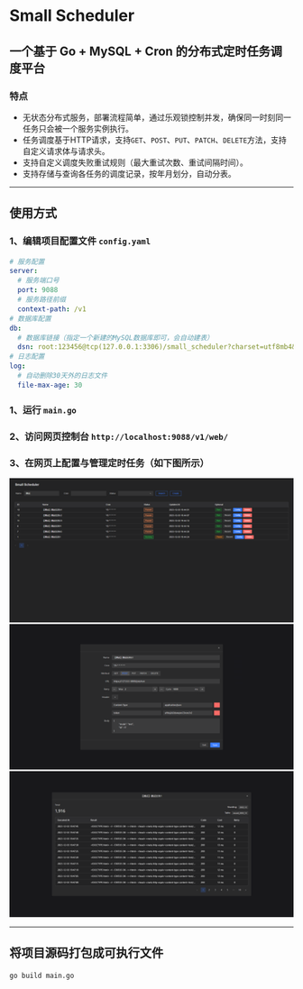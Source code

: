 # Small Scheduler

## 一个基于 Go + MySQL + Cron 的分布式定时任务调度平台

### 特点
* 无状态分布式服务，部署流程简单，通过乐观锁控制并发，确保同一时刻同一任务只会被一个服务实例执行。
* 任务调度基于HTTP请求，支持`GET`、`POST`、`PUT`、`PATCH`、`DELETE`方法，支持自定义请求体与请求头。
* 支持自定义调度失败重试规则（最大重试次数、重试间隔时间）。
* 支持存储与查询各任务的调度记录，按年月划分，自动分表。

***

## 使用方式
### 1、编辑项目配置文件 `config.yaml`
```yaml
# 服务配置
server:
  # 服务端口号
  port: 9088
  # 服务路径前缀
  context-path: /v1
# 数据库配置
db:
  # 数据库链接（指定一个新建的MySQL数据库即可，会自动建表）
  dsn: root:123456@tcp(127.0.0.1:3306)/small_scheduler?charset=utf8mb4&parseTime=True&loc=Local
# 日志配置
log:
  # 自动删除30天外的日志文件
  file-max-age: 30
```
### 1、运行 `main.go`
### 2、访问网页控制台 `http://localhost:9088/v1/web/`
### 3、在网页上配置与管理定时任务（如下图所示）

![index](./png/index.png)
![task](./png/task.png)
![record](./png/record.png)

***

## 将项目源码打包成可执行文件
```
go build main.go
```